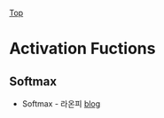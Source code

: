 [Top](README.md)

# Activation Fuctions

## Softmax

* Softmax - 라온피 [blog](https://laonple.blog.me/220563347553)
